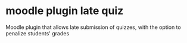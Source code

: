 # moodle plugin late quiz
Moodle plugin that allows late submission of quizzes, with the option to penalize students' grades
